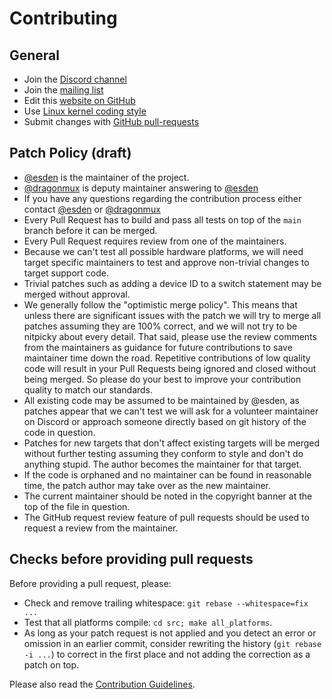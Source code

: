 # Contributing

## General
* Join the [Discord channel](https://discord.gg/P7FYThy)
* Join the [mailing list](http://sourceforge.net/p/blackmagicdebug/mailman/)
* Edit this [website on GitHub](https://github.com/blackmagic-debug/black-magic-org)
* Use [Linux kernel coding style](https://www.kernel.org/doc/html/latest/process/coding-style.html)
* Submit changes with [GitHub pull-requests](https://guides.github.com/introduction/flow/)

## Patch Policy (draft)
 - [@esden](https://github.com/esden) is the maintainer of the project.
 - [@dragonmux](https://github.com/dragonmux) is deputy maintainer answering to [@esden](https://github.com/esden)
 - If you have any questions regarding the contribution process either contact [@esden](https://github.com/esden) or [@dragonmux](https://github.com/dragonmux)
 - Every Pull Request has to build and pass all tests on top of the `main` branch before it can be merged.
 - Every Pull Request requires review from one of the maintainers.
 - Because we can't test all possible hardware platforms, we will need target specific maintainers to test and approve non-trivial changes to target support code.
 - Trivial patches such as adding a device ID to a switch statement may be merged without approval.
 - We generally follow the "optimistic merge policy". This means that unless there are significant issues with the patch we will try to merge all patches assuming they are 100% correct, and we will not try to be nitpicky about every detail. That said, please use the review comments from the maintainers as guidance for future contributions to save maintainer time down the road. Repetitive contributions of low quality code will result in your Pull Requests being ignored and closed without being merged. So please do your best to improve your contribution quality to match our standards.
 - All existing code may be assumed to be maintained by @esden, as patches appear that we can't test we will ask for a volunteer maintainer on Discord or approach someone directly based on git history of the code in question.
 - Patches for new targets that don't affect existing targets will be merged
without further testing assuming they conform to style and don't do anything stupid.  The author becomes the maintainer for that target.
 - If the code is orphaned and no maintainer can be found in reasonable time, the patch author may take over as the new maintainer.
 - The current maintainer should be noted in the copyright banner at the top of the file in question.
 - The GitHub request review feature of pull requests should be used to request a review from the maintainer.

## Checks before providing pull requests

Before providing a pull request, please:
- Check and remove trailing whitespace: `git rebase --whitespace=fix ...`
- Test that all platforms compile: `cd src; make all_platforms`.
- As long as your patch request is not applied and you detect an error or omission in an earlier commit, consider rewriting the history (`git rebase -i ...`) to correct in the first place and not adding the correction as a patch on top.

Please also read the [Contribution Guidelines](https://github.com/blackmagic-debug/blackmagic/blob/main/CONTRIBUTING.md).
